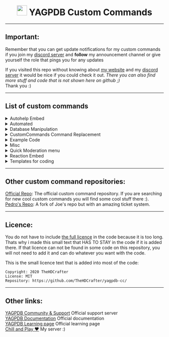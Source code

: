 #
<h1 align="center"><img src="https://yagpdb.xyz/static/img/logo_y.png" height=32px width=32px></img>&nbspYAGPDB Custom Commands</h1>

---
## Important:  
Remember that you can get update notifications for my custom commands if you join my [discord server](/https://discord.gg/GRns3f) and __follow__ my announcement channel or give yourself the role that pings you for any updates  
  
If you visited this repo without knowing about [my website](https://www.thehdcraftergaming.tk/yagpdb) and my [discord server](/https://discord.gg/GRns3f) it would be nice if you could check it out. *There you can also find more stuff and code that is not shown here on github ;)*  
Thank you :)  

--- 
## List of custom commands
<details>
<summary>Autohelp Embed</summary>

- [Open Folder](https://github.com/TheHDCrafter/yagpdb-cc/tree/master/Autohelp%20Embed)  
	**•** `command` - Command that displays the pain page of the controllable embed on reaction  
	**•** `reaction` -  Reaction code that edits the embed on reaction  
</details>

<details>
<summary>Automated</summary>

- [Open Folder](https://github.com/TheHDCrafter/yagpdb-cc/tree/master/Automated)  
	**•** `downtime announcement` - This interval code will announce when yagpdb was offline. **This will ONLY run if yagpdb comes back online again!!**  
	**•** `image reaction` - YAGPDB will react on images and videos. You can optionally turn on an auto delete for none images.  
	**•** `new account warning` - You will get warned if a member with a brand new account joins the server  
	**•** `sticky message` - This message will always stick to the bottom of the channel  
	**•** `yagpdb update` - This will notify you when yagpdb gets an update. It will tell you the version numbers and time  
</details>

<details>
<summary>Database Manipulation</summary>

- [Open Folder](https://github.com/TheHDCrafter/yagpdb-cc/tree/master/Crafter's%20db%20shit) - Basic  
	**•** `dball` - Shows all entries  
	**•** `dbdel` - Deletes an entry  
	**•** `dbget` - Gets an entry  
	**•** `dbkey` - Shows all entries from a specified key  
	**•** `dbset` - Sets the value of an entry as string  
	**•** `dbuser` - Shows all entries from a specified user  


- [Open Folder](https://github.com/TheHDCrafter/yagpdb-cc/tree/master/Crafter's%20db%20shit/map) - Map  
	**•** `dballmap` - Explanation coming soon:tm:  
	**•** `dbdelmap` - Explanation coming soon:tm:  
	**•** `dbgetmap` - Explanation coming soon:tm:  
	**•** `dbsetmap` - Explanation coming soon:tm:  


- [Open Folder](https://github.com/TheHDCrafter/yagpdb-cc/tree/master/Crafter's%20db%20shit/reset) - Reset  
	**•** `dbresetall` - Resets the entire database on the server  
	**•** `dbresetkey` - Deletes all specified database keys  
	**•** `dbresetuser` - Deletes all keys from a specified user  
</details>

<details>
<summary>CustomCommands Command Replacement</summary>

- [Open Folder](https://github.com/TheHDCrafter/yagpdb-cc/tree/master/CustomCommands%20Replacement) - Replacement code for the command `cc` because the default one looks shit  
	**•** `command` - Command part  
	**•** `reaction` - Reaction part  
</details>


<details>
<summary>Example Code</summary>

- [Open folder](https://github.com/TheHDCrafter/yagpdb-cc/tree/master/Example%20Code)  
	**•** `creating embeds` - WIP
</details>


<details>
<summary>Misc</summary>

- [Open folder](https://github.com/TheHDCrafter/yagpdb-cc/tree/master/Misc)  
	**•** `avatar` - Shows the avatar of the user (supports mentions)  
	**•** `cloneroles` - Clones all roles from user A to user B  
	**•** `message link` - Quotes messages from message links  
	**•** `snowflake converter` - Calculates time between 2 ID's  
</details>


<details>
<summary>Quick Moderation menu</summary>

- [Open Folder](https://github.com/TheHDCrafter/yagpdb-cc/tree/master/Moderation%20menu) - No need to remember all moderation commands. Just click a reaction and you are done  
	**•** `mod reactions` - Reaction code  
	**•** `mod` - Command that displays the embed that can be controlled via reactions  
</details>


<details>
<summary>Reaction Embed</summary>

- [Open Folder](https://github.com/TheHDCrafter/yagpdb-cc/tree/master/Reaction%20Embed) - An embed that can be controlled via reactions that displays anything you want  
	**•** `reaction` - Reaction code  
	**•** `setup` - Setup that sends the embed for the first time  
</details>


<details>
<summary>Templates for coding</summary>

- [Open Folder](https://github.com/TheHDCrafter/yagpdb-cc/tree/master/Templates)  
	**•** `bypass limit` - This template shows how you will be able to bypass the X uses per CC limits on some functions  
	**•** `bypass limit example` - This code is an example that bypasses the execAdmin limit (5 per cc)  
	**•** `guild icon` - Outputs the guild icon of the server  
	**•** `rolecolor` - Outputs the role color of the highest role the current user has  
</details>

---
## Other custom command repositories:
[Official Repo](https://github.com/yagpdb-cc/yagpdb-cc): The official custom command repository. If you are searching for new cool custom commands you will find some cool stuff there :).  
[Pedro's Repo](https://github.com/Pedro-Pessoa/yagpdb-cc/tree/Tickets/tickets): A fork of Joe's repo but with an amazing ticket system.


---
## Licence:  
You do not have to include [the full licence](https://github.com/TheHDCrafter/yagpdb-cc/blob/master/LICENSE) in the code because it is too long. Thats why i made this small text that HAS TO STAY in the code if it is added there. 
If that licence can not be found in some code on this repository, you will not need to add it and can do whatever you want with the code.  

This is the small licence text that is added into most of the code:
```
Copyright: 2020 TheHDCrafter
License: MIT
Repository: https://github.com/TheHDCrafter/yagpdb-cc/
```


---
## Other links:
[YAGPDB Community & Support](https://discord.gg/4uY54rw) Official support server  
[YAGPDB Documentation](https://docs.yagpdb.xyz/reference/templates) Official documentation  
[YAGPDB Learning page](https://learn.yagpdb.xyz/) Official learning page  
[Chill and Play ❤](https://discord.gg/GRns3fg) My server :)  